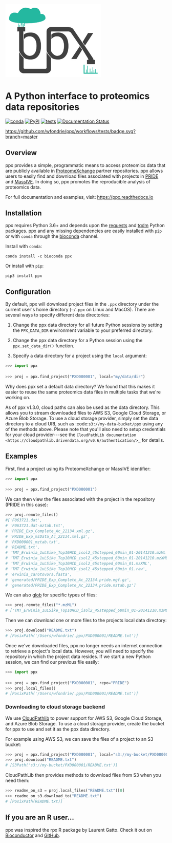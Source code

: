 <img src="static/ppx_light.svg" width=300>

# A Python interface to proteomics data repositories

[![conda](https://img.shields.io/conda/vn/bioconda/ppx?color=green)](http://bioconda.github.io/recipes/ppx/README.html)
[![PyPI](https://img.shields.io/pypi/v/ppx?color=green)](https://pypi.org/project/ppx/)
[![tests](https://github.com/wfondrie/ppx/actions/workflows/tests.yml/badge.svg?branch=master)](https://github.com/wfondrie/ppx/actions/workflows/tests.yml)
[![Documentation Status](https://readthedocs.org/projects/ppx/badge/?version=latest)](https://ppx.readthedocs.io/en/latest/?badge=latest)

https://github.com/wfondrie/ppx/workflows/tests/badge.svg?branch=master

## Overview
ppx provides a simple, programmatic means to access proteomics data that are
publicly available in [ProteomeXchange](http://www.proteomexchange.org) partner
repositories. ppx allows users to easily find and download files associated
with projects in [PRIDE](https://www.ebi.ac.uk/pride/archive/) and
[MassIVE](https://massive.ucsd.edu/ProteoSAFe/static/massive.jsp). In doing so,
ppx promotes the reproducible analysis of proteomics data.

For full documentation and examples, visit: https://ppx.readthedocs.io

## Installation
ppx requires Python 3.6+ and depends upon the
[requests](https://docs.python-requests.org/en/master/) and
[tqdm](https://tqdm.github.io/) Python packages. ppx and any missing
dependencies are easily installed with `pip` or with `conda` through the
[bioconda](https://bioconda.github.io/index.html) channel.

Install with `conda`:

``` shell
conda install -c bioconda ppx
```

Or install with `pip`:

```shell
pip3 install ppx
```

## Configuration

By default, ppx will download project files in the `.ppx` directory under the
current user's home directory (`~/.ppx` on Linux and MacOS). There are several
ways to specify different data directories:

1. Change the ppx data directory for all future Python sessions by setting the
`PPX_DATA_DIR` environment variable to your preferred directory.

2. Change the ppx data directory for a Python session using the
`ppx.set_data_dir()` function.

3. Specify a data directory for a project using the `local` argument:

``` Python
>>> import ppx

>>> proj = ppx.find_project("PXD000001", local="my/data/dir")
```

Why does ppx set a default data directory? We found that this makes it easier
to reuse the same proteomics data files in multiple tasks that we're working
on.

As of ppx v1.3.0, cloud paths can also be used as the data directory. This
allows you to stream downloaded files to AWS S3, Google Cloud Storage, or Azure
Blob Storage. To use a cloud storage provider, simply set the data directory to
a cloud URI, such as :code:`s3://my-data-bucket/ppx` using any of the methods
above. Please note that you'll also need to setup credentials for your cloud
provider---see the `CloudPathLib documentation
<https://cloudpathlib.drivendata.org/v0.6/authentication/>_` for details.

## Examples
First, find a project using its ProteomeXchange or MassIVE identifier:

``` Python
>>> import ppx

>>> proj = ppx.find_project("PXD000001")
```

We can then view the files associated with the project in the repository
(PRIDE in this case):

``` Python
>>> proj.remote_files()
#['F063721.dat',
# 'F063721.dat-mztab.txt',
# 'PRIDE_Exp_Complete_Ac_22134.xml.gz',
# 'PRIDE_Exp_mzData_Ac_22134.xml.gz',
# 'PXD000001_mztab.txt',
# 'README.txt',
# 'TMT_Erwinia_1uLSike_Top10HCD_isol2_45stepped_60min_01-20141210.mzML',
# 'TMT_Erwinia_1uLSike_Top10HCD_isol2_45stepped_60min_01-20141210.mzXML',
# 'TMT_Erwinia_1uLSike_Top10HCD_isol2_45stepped_60min_01.mzXML',
# 'TMT_Erwinia_1uLSike_Top10HCD_isol2_45stepped_60min_01.raw',
# 'erwinia_carotovora.fasta',
# 'generated/PRIDE_Exp_Complete_Ac_22134.pride.mgf.gz',
# 'generated/PRIDE_Exp_Complete_Ac_22134.pride.mztab.gz']
```

We can also [glob](https://en.wikipedia.org/wiki/Glob_(programming)) for
specific types of files:

``` Python
>>> proj.remote_files("*.mzML")
# ['TMT_Erwinia_1uLSike_Top10HCD_isol2_45stepped_60min_01-20141210.mzML']
```

Then we can download one or more files to the projects local data directory:

``` Python
>>> proj.download("README.txt")
# [PosixPath('/Users/wfondrie/.ppx/PXD000001/README.txt')]
```

Once we've downloaded files, ppx no longer needs an internet connection to
retrieve a project's local data. However, you will need to specify the
repository in which the project data resides. If we start a new Python
session, we can find our previous file easily:

``` Python
>>> import ppx

>>> proj = ppx.find_project("PXD000001", repo="PRIDE")
>>> proj.local_files()
# [PosixPath('/Users/wfondrie/.ppx/PXD000001/README.txt')]
```

### Downloading to cloud storage backend

We use [CloudPathlib](https://cloudpathlib.drivendata.org/stable/) to power
support for AWS S3, Google Cloud Storage, and Azure Blob Storage. To use a
cloud storage provider, create the bucket for ppx to use and set it as the ppx data
directory.


For example using AWS S3, we can save the files of a project to an S3 bucket:
``` python
>>> proj = ppx.find_project("PXD000001", local="s3://my-bucket/PXD000001")
>>> proj.download("README.txt")
# [S3Path('s3://my-bucket/PXD000001/README.txt')]
```

CloudPathLib then provides methods to download files from S3 when you need them:

``` Python
>>> readme_on_s3 = proj.local_files("README.txt")[0]
>>> readme_on_s3.download_to("README.txt")
# [PosixPath(README.txt)]
```

## If you are an R user...

ppx was inspired the rpx R package by Laurent Gatto. Check it out on
[Bioconductor](http://bioconductor.org/packages/release/bioc/html/rpx.html) and
[GitHub](https://github.com/lgatto/rpx).
